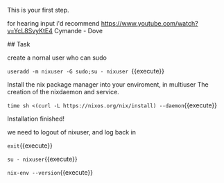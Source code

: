 This is your first step.

for hearing input i'd recommend https://www.youtube.com/watch?v=YcL8SvyKtE4
Cymande - Dove


## Task

create a nornal user who can sudo

`useradd -m nixuser -G sudo;su - nixuser `{{execute}}

Install the nix package manager into your enviroment, in multiuser 
The creation of the nixdaemon and service.

`time sh <(curl -L https://nixos.org/nix/install) --daemon`{{execute}}

Installation finished!

we need to logout of nixuser, and log back in

`exit`{{execute}}

`su - nixuser`{{execute}}


`nix-env --version`{{execute}}



